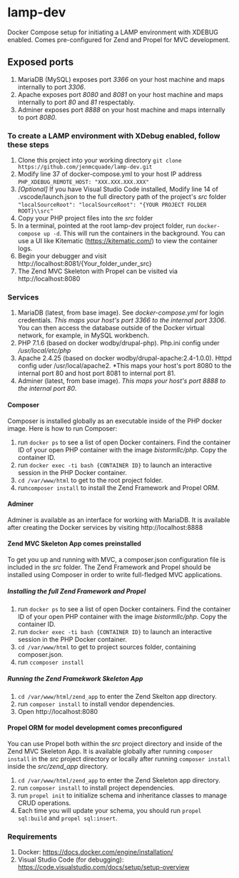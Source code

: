 # lamp-dev
Docker Compose setup for initiating a LAMP environment with XDEBUG enabled.  Comes pre-configured for Zend and Propel for MVC development.

## Exposed ports
1. MariaDB (MySQL) exposes port *3366* on your host machine and maps internally to port *3306*.
1. Apache exposes port *8080* and *8081* on your host machine and maps internally to port *80* and *81* respectably.
1. Adminer exposes port *8888* on your host machine and maps internally to port *8080*.

### To create a LAMP environment with XDebug enabled, follow these steps
1. Clone this project into your working directory
`git clone https://github.com/jenmcquade/lamp-dev.git`
1. Modify line 37 of docker-compose.yml to your host IP address
`PHP_XDEBUG_REMOTE_HOST: "XXX.XXX.XXX.XXX"`
1. _[Optional]_ If you have Visual Studio Code installed, Modify line 14 of .vscode/launch.json to the full directory path of the project's _src_ folder
`"localSourceRoot": "localSourceRoot": "{YOUR PROJECT FOLDER ROOT}\\src"`
1. Copy your PHP project files into the _src_ folder
1. In a terminal, pointed at the root lamp-dev project folder, run `docker-compose up -d`. This will run the containers in the background. You can use a UI like Kitematic (https://kitematic.com/) to view the container logs. 
1. Begin your debugger and visit http://localhost:8081/{Your_folder_under_src}
1. The Zend MVC Skeleton with Propel can be visited via http://localhost:8080

### Services
1. MariaDB (latest, from base image). See _docker-compose.yml_ for login credentials. *This maps your host's port 3366 to the internal port 3306*.  You can then access the database outside of the Docker virtual network, for example, in MySQL workbench.
1. PHP 7.1.6 (based on docker wodby/drupal-php).  Php.ini config under */usr/local/etc/php*
1. Apache 2.4.25 (based on docker wodby/drupal-apache:2.4-1.0.0).  Httpd config uder /usr/local/apache2.  *This maps your host's port 8080 to the internal port 80 and host port 8081 to internal port 81.
1. Adminer (latest, from base image). *This maps your host's port 8888 to the internal port 80*.

#### Composer
Composer is installed globally as an executable inside of the PHP docker image.  Here is how to run Composer:
1. run `docker ps` to see a list of open Docker containers.  Find the container ID of your open PHP container with the image *bistormllc/php*.  Copy the container ID.  
1. run `docker exec -ti bash {CONTAINER ID}` to launch an interactive session in the PHP Docker container.
1. `cd /var/www/html` to get to the root project folder.
1. run`composer install` to install the Zend Framework and Propel ORM.

#### Adminer
Adminer is available as an interface for working with MariaDB.  It is available after creating the Docker services by visiting http://localhost:8888

#### Zend MVC Skeleton App comes preinstalled
To get you up and running with MVC, a composer.json configuration file is included in the *src* folder.  The Zend Framework and Propel should be installed using Composer in order to write full-fledged MVC applications. 
##### Installing the full Zend Framework and Propel
1. run `docker ps` to see a list of open Docker containers.  Find the container ID of your open PHP container with the image *bistormllc/php*.  Copy the container ID.  
1. run `docker exec -ti bash {CONTAINER ID}` to launch an interactive session in the PHP Docker container.
1. `cd /var/www/html` to get to project sources folder, containing composer.json.
1. run `ccomposer install`
##### Running the Zend Framekwork Skeleton App
1. `cd /var/www/html/zend_app` to enter the Zend Skelton app directory.
1. run `composer install` to install vendor dependencies.
1. Open http://localhost:8080

#### Propel ORM for model development comes preconfigured
You can use Propel both within the _src_ project directory and inside of the Zend MVC Skeleton App.  It is available globally after running `composer install` in the _src_ project directory or locally after running `composer install` inside the _src/zend_app_ directory.
1. `cd /var/www/html/zend_app` to enter the Zend Skeleton app directory.
1. run `composer install` to install project dependencies.
1. run `propel init` to initialize schema and inheritance classes to manage CRUD operations.
1. Each time you will update your schema, you should run `propel sql:build` and `propel sql:insert`.

### Requirements
1. Docker: https://docs.docker.com/engine/installation/
1. Visual Studio Code (for debugging): https://code.visualstudio.com/docs/setup/setup-overview

